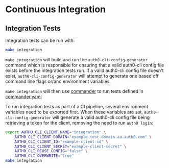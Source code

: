 # Continuous Integration

## Integration Tests

Integration tests can be run with:
```bash
make integration
```

`make integration` will build and run the `auth0-cli-config-generator` command which is responsible for ensuring that a valid auth0-cli config file exists before the integration tests run. If a valid auth0-cli config file doesn't exist, `auth0-cli-config-generator` will attempt to generate one based off command line flags or/and environment variables.

`make integration` will then use [commander](https://github.com/commander-cli/commander) to run tests defined in [commander.yaml](./commander.yaml)

To run integration tests as part of a CI pipeline, several environment variables need to be exported first. When these variables are set, `auth0-cli-config-generator` will generate a valid auth0-cli config file being retrieving a token for the client, removing the need to run `auth0 login`:
```bash
export AUTH0_CLI_CLIENT_NAME="integration" \
    AUTH0_CLI_CLIENT_DOMAIN="example-test-domain.au.auth0.com" \
    AUTH0_CLI_CLIENT_ID="example-client-id" \
    AUTH0_CLI_CLIENT_SECRET="example-client-secret" \
    AUTH0_CLI_REUSE_CONFIG="false" \
    AUTH0_CLI_OVERWRITE="true"
make integration
```
